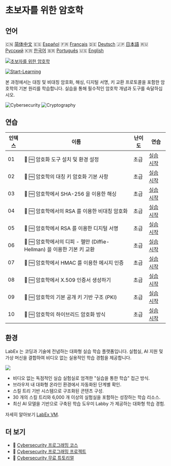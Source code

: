 # 초보자를 위한 암호학

## 언어

🇨🇳 [简体中文](README_zh.md) 🇪🇸 [Español](README_es.md) 🇫🇷 [Français](README_fr.md) 🇩🇪 [Deutsch](README_de.md) 🇯🇵 [日本語](README_ja.md) 🇷🇺 [Русский](README_ru.md) 🇰🇷 [한국어](README_ko.md) 🇧🇷 [Português](README_pt.md) 🇺🇸 [English](README.md) 

[![초보자를 위한 암호학](https://cover-creator.labex.io/cryptography-for-beginners.png?lang=ko)](https://labex.io/ko/courses/cryptography-for-beginners)

[![Start-Learning](https://img.shields.io/badge/Start-Learning-whitesmoke?style=for-the-badge)](https://labex.io/ko/courses/cryptography-for-beginners)

본 과정에서는 대칭 및 비대칭 암호화, 해싱, 디지털 서명, 키 교환 프로토콜을 포함한 암호학의 기본 원리를 학습합니다. 실습을 통해 필수적인 암호학 개념과 도구를 숙달하십시오.

![Cybersecurity](https://img.shields.io/badge/Cybersecurity-whitesmoke?style=for-the-badge&logo=cybersecurity)
![Cryptography](https://img.shields.io/badge/Cryptography-whitesmoke?style=for-the-badge&logo=cryptography)


## 연습

|   인덱스 | 이름                                                                   | 난이도   | 연습                                                                                                                                      |
|----------|------------------------------------------------------------------------|----------|-------------------------------------------------------------------------------------------------------------------------------------------|
|       01 | 📖 🆓 암호화 도구 설치 및 환경 설정                                    | 초급     | <a target='_blank' href='https://labex.io/ko/tutorials/linux-installing-cryptography-tools-and-environment-setup-632723'>실습 시작</a>    |
|       02 | 📖 🆓 암호학의 대칭 키 암호화 기본 사항                                | 초급     | <a target='_blank' href='https://labex.io/ko/tutorials/linux-symmetric-encryption-basics-in-cryptography-632724'>실습 시작</a>            |
|       03 | 📖 🆓 암호학에서 SHA-256 을 이용한 해싱                                | 초급     | <a target='_blank' href='https://labex.io/ko/tutorials/linux-hashing-with-sha-256-in-cryptography-632722'>실습 시작</a>                   |
|       04 | 📖 🆓 암호학에서의 RSA 를 이용한 비대칭 암호화                         | 초급     | <a target='_blank' href='https://labex.io/ko/tutorials/linux-asymmetric-encryption-with-rsa-in-cryptography-632719'>실습 시작</a>         |
|       05 | 📖 🆓 암호학에서 RSA 를 이용한 디지털 서명                             | 초급     | <a target='_blank' href='https://labex.io/ko/tutorials/linux-digital-signatures-with-rsa-in-cryptography-632721'>실습 시작</a>            |
|       06 | 📖 🆓 암호학에서의 디피 - 헬만 (Diffie-Hellman) 을 이용한 기본 키 교환 | 초급     | <a target='_blank' href='https://labex.io/ko/tutorials/linux-basic-key-exchange-with-diffie-hellman-in-cryptography-632720'>실습 시작</a> |
|       07 | 📖 🆓 암호학에서 HMAC 를 이용한 메시지 인증                            | 초급     | <a target='_blank' href='https://labex.io/ko/tutorials/linux-message-authentication-with-hmac-in-cryptography-632760'>실습 시작</a>       |
|       08 | 📖 🆓 암호학에서 X.509 인증서 생성하기                                 | 초급     | <a target='_blank' href='https://labex.io/ko/tutorials/linux-generating-x-509-certificates-in-cryptography-632758'>실습 시작</a>          |
|       09 | 📖 🆓 암호학의 기본 공개 키 기반 구조 (PKI)                            | 초급     | <a target='_blank' href='https://labex.io/ko/tutorials/linux-basic-public-key-infrastructure-pki-in-cryptography-632757'>실습 시작</a>    |
|       10 | 📖 🆓 암호학의 하이브리드 암호화 방식                                  | 초급     | <a target='_blank' href='https://labex.io/ko/tutorials/linux-hybrid-encryption-schemes-in-cryptography-632759'>실습 시작</a>              |

## 환경

LabEx 는 코딩과 기술에 전념하는 대화형 실습 학습 플랫폼입니다. 실험실, AI 지원 및 가상 머신을 결합하여 비디오 없는 실용적인 학습 경험을 제공합니다.

![](https://tutorial-screenshot.getvm.io/images/vm-1725247253.png)

- 비디오 없는 독점적인 실습 실험실로 엄격한 "실습을 통한 학습" 접근 방식.
- 브라우저 내 대화형 온라인 환경에서 자동화된 단계별 확인.
- 스킬 트리 기반 시스템으로 구조화된 콘텐츠 구성.
- 30 개의 스킬 트리와 6,000 개 이상의 실험실을 포함하는 성장하는 학습 리소스.
- 최신 AI 모델을 기반으로 구축된 학습 도우미 Labby 가 제공하는 대화형 학습 경험.

자세히 알아보기 [LabEx VM](https://support.labex.io/using-labex/virtual-machine).

## 더 보기

- 🔗 [Cybersecurity 프로그래밍 코스](https://github.com/labex-labs/awesome-programming-courses)
- 🔗 [Cybersecurity 프로그래밍 프로젝트](https://github.com/labex-labs/awesome-programming-projects)
- 🔗 [Cybersecurity 무료 튜토리얼](https://github.com/labex-labs/cybersecurity-free-tutorials)

